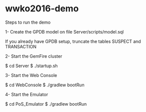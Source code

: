 # wwko2016-demo

Steps to run the demo

1- Create the GPDB model on file Server/scripts/model.sql

If you already have GPDB setup, truncate the tables SUSPECT and TRANSACTION


2- Start the GemFire cluster

$ cd Server
$ ./startup.sh

3- Start the Web Console

$ cd WebConsole
$ ./gradlew bootRun


4- Start the Emulator

$ cd PoS_Emulator
$ ./gradlew bootRun



